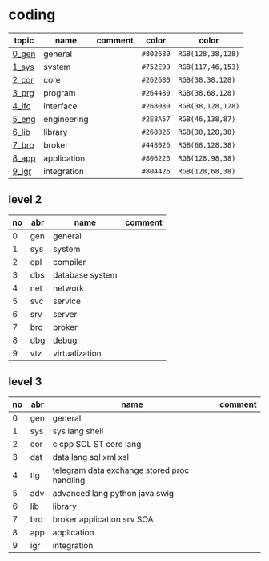 # coding


| topic             | name          | comment       |color      |color              |
| -----             | ----          | -------       |---        |---                |
| [0_gen][cod_0_gen]| general       |               |`#802680`  |`RGB(128,38,128)`  |
| [1_sys][cod_1_sys]| system        |               |`#752E99`  |`RGB(117,46,153)`  |
| [2_cor][cod_2_cor]| core          |               |`#262680`  |`RGB(38,38,128)`   |
| [3_prg][cod_3_prg]| program       |               |`#264480`  |`RGB(38,68,128)`   |
| [4_ifc][cod_4_ifc]| interface     |               |`#268080`  |`RGB(38,128,128)`  |
| [5_eng][cod_5_eng]| engineering   |               |`#2E8A57`  |`RGB(46,138,87)`   |
| [6_lib][cod_6_lib]| library       |               |`#268026`  |`RGB(38,128,38)`   |
| [7_bro][cod_7_bro]| broker        |               |`#448026`  |`RGB(68,128,38)`   |
| [8_app][cod_8_app]| application   |               |`#806226`  |`RGB(128,98,38)`   |
| [9_igr][cod_9_igr]| integration   |               |`#804426`  |`RGB(128,68,38)`   |

[cod_0_gen]: ./0_gen/README.md
[cod_1_sys]: ./1_sys/README.md
[cod_2_cor]: ./2_cor/README.md
[cod_3_prg]: ./3_prg/README.md
[cod_4_ifc]: ./4_ifc/README.md
[cod_5_eng]: ./5_eng/README.md
[cod_6_lib]: ./6_lib/README.md
[cod_7_bro]: ./7_bro/README.md
[cod_8_app]: ./8_app/README.md
[cod_9_igr]: ./9_igr/README.md

## level 2

| no | abr | name                               | comment       |
|--- | ----| -------                            | -------       |
|0   |gen   |general            |               |
|1   |sys   |system             |               |
|2   |cpl   |compiler           |               |
|3   |dbs   |database system    |               |
|4   |net   |network            |               |
|5   |svc   |service            |               |
|6   |srv   |server             |               |
|7   |bro   |broker             |               |
|8   |dbg   |debug              |               |
|9   |vtz   |virtualization     |               |

## level 3

| no | abr | name                               | comment       |
|--- | ----| -------                            | -------       |
|0   |gen   |general                            |               |
|1   |sys   |sys lang shell                     |               |
|2   |cor   |c cpp SCL ST core lang             |               |
|3   |dat   |data lang sql xml xsl              |               |
|4   |tlg   |telegram data exchange stored proc handling|       |
|5   |adv   |advanced lang python java swig     |               |
|6   |lib   |library                            |               |
|7   |bro   |broker application srv SOA         |               |
|8   |app   |application                        |               |
|9   |igr   |integration                        |               |
